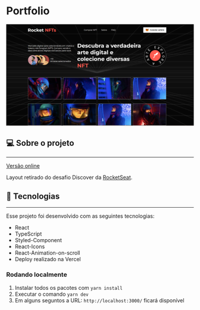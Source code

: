# Portfolio

<div align="center">
  <img
    width="768px"
    height="auto"
    alt="Homepage do projeto"
    title="Home do blog"
    src="./public/rocket-nft.PNG"
  />
</div>

## 💻 Sobre o projeto

---

<a href="https://nft-marketplace-emarra.vercel.app/" target="_blank">Versão online</a>

Layout retirado do desafio Discover da  [RocketSeat](https://https://www.rocketseat.com.br/).

## 🚀 Tecnologias

---

Esse projeto foi desenvolvido com as seguintes tecnologias:

- React
- TypeScript
- Styled-Component
- React-Icons
- React-Animation-on-scroll
- Deploy realizado na Vercel

### Rodando localmente

1. Instalar todos os pacotes com `yarn install`
2. Executar o comando `yarn dev`
3. Em alguns seguntos a URL: `http://localhost:3000/` ficará disponível

